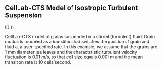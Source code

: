 
## CellLab-CTS Model of Isostropic Turbulent Suspension

![] ()

CellLab-CTS model of grains suspended in a stirred (turbulent) fluid. 
Grain motion is modeled as a transition that switches the position of grain and fluid at a user-specified rate. 
In this example, we assume that the grains are 1 mm diameter tea leaves and the characteristic turbulent velocity fluctuation is 0.01 m/s, so that cell size equals 0.001 m and the mean transition rate is 10 cells/second.

